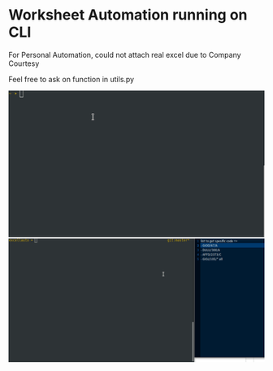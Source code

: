 # Worksheet Automation running on CLI

For Personal Automation, could not attach real excel due to Company Courtesy

Feel free to ask on function in utils.py

![ooh](gif/ooh.gif)
![subcon](gif/subcon.gif)
